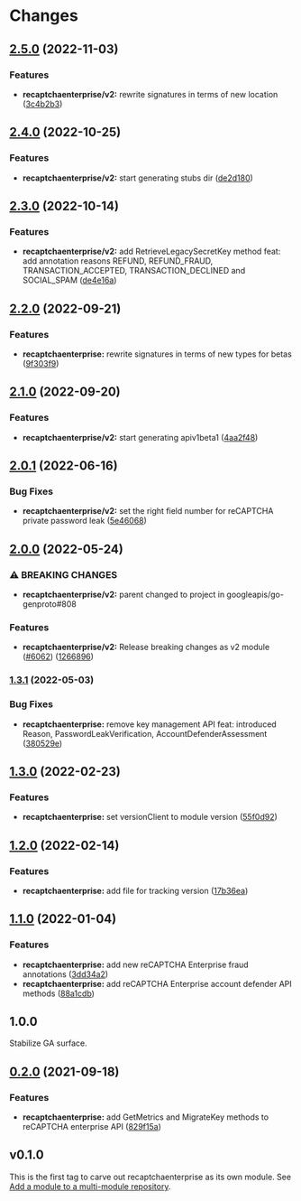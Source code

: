 # Changes

## [2.5.0](https://github.com/googleapis/google-cloud-go/compare/recaptchaenterprise/v2.4.0...recaptchaenterprise/v2.5.0) (2022-11-03)


### Features

* **recaptchaenterprise/v2:** rewrite signatures in terms of new location ([3c4b2b3](https://github.com/googleapis/google-cloud-go/commit/3c4b2b34565795537aac1661e6af2442437e34ad))

## [2.4.0](https://github.com/googleapis/google-cloud-go/compare/recaptchaenterprise/v2.3.0...recaptchaenterprise/v2.4.0) (2022-10-25)


### Features

* **recaptchaenterprise/v2:** start generating stubs dir ([de2d180](https://github.com/googleapis/google-cloud-go/commit/de2d18066dc613b72f6f8db93ca60146dabcfdcc))

## [2.3.0](https://github.com/googleapis/google-cloud-go/compare/recaptchaenterprise/v2.2.0...recaptchaenterprise/v2.3.0) (2022-10-14)


### Features

* **recaptchaenterprise/v2:** add RetrieveLegacySecretKey method feat: add annotation reasons REFUND, REFUND_FRAUD, TRANSACTION_ACCEPTED, TRANSACTION_DECLINED and SOCIAL_SPAM ([de4e16a](https://github.com/googleapis/google-cloud-go/commit/de4e16a498354ea7271f5b396f7cb2bb430052aa))

## [2.2.0](https://github.com/googleapis/google-cloud-go/compare/recaptchaenterprise/v2.1.0...recaptchaenterprise/v2.2.0) (2022-09-21)


### Features

* **recaptchaenterprise:** rewrite signatures in terms of new types for betas ([9f303f9](https://github.com/googleapis/google-cloud-go/commit/9f303f9efc2e919a9a6bd828f3cdb1fcb3b8b390))

## [2.1.0](https://github.com/googleapis/google-cloud-go/compare/recaptchaenterprise/v2.0.1...recaptchaenterprise/v2.1.0) (2022-09-20)


### Features

* **recaptchaenterprise/v2:** start generating apiv1beta1 ([4aa2f48](https://github.com/googleapis/google-cloud-go/commit/4aa2f48eeb2b37124b207d3567f2b66f567797a8))

## [2.0.1](https://github.com/googleapis/google-cloud-go/compare/recaptchaenterprise/v2.0.0...recaptchaenterprise/v2.0.1) (2022-06-16)


### Bug Fixes

* **recaptchaenterprise/v2:** set the right field number for reCAPTCHA private password leak ([5e46068](https://github.com/googleapis/google-cloud-go/commit/5e46068329153daf5aa590a6415d4764f1ab2b90))

## [2.0.0](https://github.com/googleapis/google-cloud-go/compare/recaptchaenterprise/v1.3.1...recaptchaenterprise/v2.0.0) (2022-05-24)


### ⚠ BREAKING CHANGES

* **recaptchaenterprise/v2:** parent changed to project in googleapis/go-genproto#808

### Features

* **recaptchaenterprise/v2:** Release breaking changes as v2 module ([#6062](https://github.com/googleapis/google-cloud-go/issues/6062)) ([1266896](https://github.com/googleapis/google-cloud-go/commit/1266896827d1b788931f348c399ef1fb6fd33ef7))

### [1.3.1](https://github.com/googleapis/google-cloud-go/compare/recaptchaenterprise/v1.3.0...recaptchaenterprise/v1.3.1) (2022-05-03)


### Bug Fixes

* **recaptchaenterprise:** remove key management API feat: introduced Reason, PasswordLeakVerification, AccountDefenderAssessment ([380529e](https://github.com/googleapis/google-cloud-go/commit/380529ef939c7019458b2dda2b789770376aff19))

## [1.3.0](https://github.com/googleapis/google-cloud-go/compare/recaptchaenterprise/v1.2.0...recaptchaenterprise/v1.3.0) (2022-02-23)


### Features

* **recaptchaenterprise:** set versionClient to module version ([55f0d92](https://github.com/googleapis/google-cloud-go/commit/55f0d92bf112f14b024b4ab0076c9875a17423c9))

## [1.2.0](https://github.com/googleapis/google-cloud-go/compare/recaptchaenterprise/v1.1.0...recaptchaenterprise/v1.2.0) (2022-02-14)


### Features

* **recaptchaenterprise:** add file for tracking version ([17b36ea](https://github.com/googleapis/google-cloud-go/commit/17b36ead42a96b1a01105122074e65164357519e))

## [1.1.0](https://www.github.com/googleapis/google-cloud-go/compare/recaptchaenterprise/v1.0.0...recaptchaenterprise/v1.1.0) (2022-01-04)


### Features

* **recaptchaenterprise:** add new reCAPTCHA Enterprise fraud annotations ([3dd34a2](https://www.github.com/googleapis/google-cloud-go/commit/3dd34a262edbff63b9aece8faddc2ff0d98ce42a))
* **recaptchaenterprise:** add reCAPTCHA Enterprise account defender API methods ([88a1cdb](https://www.github.com/googleapis/google-cloud-go/commit/88a1cdbef3cc337354a61bc9276725bfb9a686d8))

## 1.0.0

Stabilize GA surface.

## [0.2.0](https://www.github.com/googleapis/google-cloud-go/compare/recaptchaenterprise/v0.1.0...recaptchaenterprise/v0.2.0) (2021-09-18)


### Features

* **recaptchaenterprise:** add GetMetrics and MigrateKey methods to reCAPTCHA enterprise API ([829f15a](https://www.github.com/googleapis/google-cloud-go/commit/829f15a01da2a564a05ee980b994c56d9fad9c95))

## v0.1.0

This is the first tag to carve out recaptchaenterprise as its own module. See
[Add a module to a multi-module repository](https://github.com/golang/go/wiki/Modules#is-it-possible-to-add-a-module-to-a-multi-module-repository).
